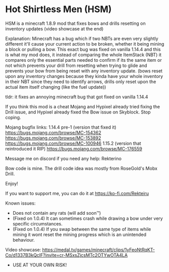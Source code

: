 # Hot Shirtless Men (HSM)
HSM is a minecraft 1.8.9 mod that fixes bows and drills resetting on inventory updates (video showcase at the end)

Explanation:
  Minecraft has a bug which if two NBTs are even very slightly different it'll cause your current action to be broken, whether it being mining a block or pulling a bow.
This exact bug was fixed on vanilla 1.14.4 and this is what my mod does, it instead of comparing the whole ItemStack (NBT) it compares only the essential parts needed to confirm if its the same item or not which prevents your drill from resetting when trying to glide and prevents your bow from being reset with any inventory update. (bows reset upon any inventory changes because they kinda have your whole inventory in their NBT since they need to identify arrows, drills only reset upon the actual item itself changing (like the fuel update))

tldr: it fixes an annoying minecraft bug that got fixed on vanilla 1.14.4

If you think this mod is a cheat Mojang and Hypixel already tried fixing the Drill issue, and Hypixel already fixed the Bow issue on Skyblock. Stop coping.

Mojang bugfix links:
  1.14.4 pre-1 (version that fixed it)
    https://bugs.mojang.com/browse/MC-154362
    https://bugs.mojang.com/browse/MC-153892
    https://bugs.mojang.com/browse/MC-100946
  1.15.2 (version that reintroduced it RIP)
    https://bugs.mojang.com/browse/MC-176559

Message me on discord if you need any help: Rekterino

Bow code is mine. The drill code idea was mostly from RoseGold's Mobx Drill.

Enjoy!

If you want to support me, you can do it at https://ko-fi.com/Rekteiru

Known issues:
- Does not contain any rats (will add soon™)
- (Fixed on 1.0.4) It can sometimes crash while drawing a bow under very specific circumstances.
- (Fixed on 1.0.4) If you swap between the same type of items while mining it wont reset the mining progress which is an unintended behaviour.

Video showcase:
https://medal.tv/games/minecraft/clips/1yFeoNtRqKT-Co/d1337B3kQcIF?invite=cr-MSxsZjcsMTc2OTYwOTA4LA

- USE AT YOUR OWN RISK!
